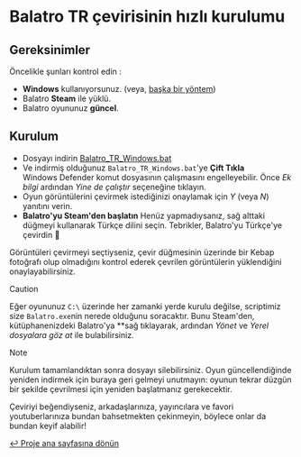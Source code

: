 # Balatro TR çevirisinin hızlı kurulumu

## Gereksinimler

Öncelikle şunları kontrol edin :

- **Windows** kullanıyorsunuz. (veya, [başka bir yöntem](INSTALL.md))
- Balatro **Steam** ile yüklü.
- Balatro oyununuz **güncel**.

## Kurulum

- Dosyayı indirin [Balatro_TR_Windows.bat](https://github.com/ceeprus/balatro-turkish-translations/releases/latest/download/Balatro_TR_Windows.bat)
- Ve indirmiş olduğunuz `Balatro_TR_Windows.bat`'ye **Çift Tıkla** <br />
  Windows Defender komut dosyasının çalışmasını engelleyebilir. Önce _Ek bilgi_ ardından _Yine de çalıştır_ seçeneğine tıklayın.
- Oyun görüntülerini çevirmek istediğinizi onaylamak için _Y_ (veya _N_) yanıtını verin.
- **Balatro'yu Steam'den başlatın** Henüz yapmadıysanız, sağ alttaki düğmeyi kullanarak Türkçe dilini seçin. Tebrikler, Balatro'yu Türkçe'ye çevirdin 🥳

Görüntüleri çevirmeyi seçtiyseniz, çevir düğmesinin üzerinde bir Kebap fotoğrafı olup olmadığını kontrol ederek çevrilen görüntülerin yüklendiğini onaylayabilirsiniz.

> [!CAUTION]
> Eğer oyununuz `C:\` üzerinde her zamanki yerde kurulu değilse, scriptimiz size `Balatro.exe`nin nerede olduğunu soracaktır. Bunu Steam'den, kütüphanenizdeki Balatro'ya \*\*sağ tıklayarak, ardından _Yönet_ ve _Yerel dosyalara göz at_ ile bulabilirsiniz.

> [!NOTE]
> Kurulum tamamlandıktan sonra dosyayı silebilirsiniz. Oyun güncellendiğinde yeniden indirmek için buraya geri gelmeyi unutmayın: oyunun tekrar düzgün bir şekilde çevrilmesi için yeniden başlatmanız gerekecektir.

Çeviriyi beğendiyseniz, arkadaşlarınıza, yayıncılara ve favori youtuberlarınıza bundan bahsetmekten çekinmeyin, böylece onlar da bundan keyif alabilir!

[↩ Proje ana sayfasına dönün](https://github.com/ceeprus/balatro-turkish-translations)
